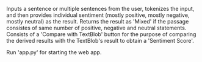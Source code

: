 Inputs a sentence or multiple sentences from the user, tokenizes the input, and then provides individual sentiment (mostly positive, mostly negative, mostly neutral) as the result.
Returns the result as 'Mixed' if the passage consistes of same number of positive, negative and neutral statements.
Consists of a 'Compare with TextBlob' button for the purpose of comparing the derived results with the TextBlob's result to obtain a 'Sentiment Score'.

Run 'app.py' for starting the web app.
